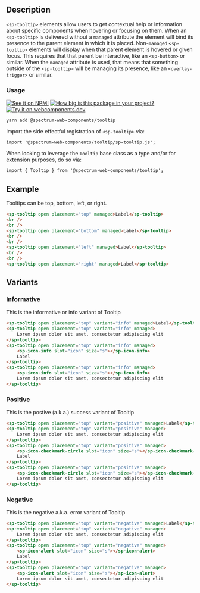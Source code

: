 ## Description

`<sp-tooltip>` elements allow users to get contextual help or information about specific components when hovering or focusing on them. When an `<sp-tooltip>` is delivered without a `managed` attribute the element will bind its presence to the parent element in which it is placed. Non-`managed` `<sp-tooltip>` elements will display when that parent element is hovered or given focus. This requires that that parent be interactive, like an `<sp-button>` or similar. When the `managed` attribute is used, that means that something outside of the `<sp-tooltip>` will be managing its presence, like an `<overlay-trigger>` or similar.

### Usage

[![See it on NPM!](https://img.shields.io/npm/v/@spectrum-web-components/tooltip?style=for-the-badge)](https://www.npmjs.com/package/@spectrum-web-components/tooltip)
[![How big is this package in your project?](https://img.shields.io/bundlephobia/minzip/@spectrum-web-components/tooltip?style=for-the-badge)](https://bundlephobia.com/result?p=@spectrum-web-components/tooltip)
[![Try it on webcomponents.dev](https://img.shields.io/badge/Try%20it%20on-webcomponents.dev-green?style=for-the-badge)](https://webcomponents.dev/edit/collection/fO75441E1Q5ZlI0e9pgq/VmbuRedDUMmN4amLK7ie/src/index.ts)

```
yarn add @spectrum-web-components/tooltip
```

Import the side effectful registration of `<sp-tooltip>` via:

```
import '@spectrum-web-components/tooltip/sp-tooltip.js';
```

When looking to leverage the `Tooltip` base class as a type and/or for extension purposes, do so via:

```
import { Tooltip } from '@spectrum-web-components/tooltip';
```

## Example

Tooltips can be top, bottom, left, or right.

```html
<sp-tooltip open placement="top" managed>Label</sp-tooltip>
<br />
<br />
<sp-tooltip open placement="bottom" managed>Label</sp-tooltip>
<br />
<br />
<sp-tooltip open placement="left" managed>Label</sp-tooltip>
<br />
<br />
<sp-tooltip open placement="right" managed>Label</sp-tooltip>
```

## Variants

### Informative

This is the informative or info variant of Tooltip

```html
<sp-tooltip open placement="top" variant="info" managed>Label</sp-tooltip>
<sp-tooltip open placement="top" variant="info" managed>
    Lorem ipsum dolor sit amet, consectetur adipiscing elit
</sp-tooltip>
<sp-tooltip open placement="top" variant="info" managed>
    <sp-icon-info slot="icon" size="s"></sp-icon-info>
    Label
</sp-tooltip>
<sp-tooltip open placement="top" variant="info" managed>
    <sp-icon-info slot="icon" size="s"></sp-icon-info>
    Lorem ipsum dolor sit amet, consectetur adipiscing elit
</sp-tooltip>
```

### Positive

This is the postive (a.k.a.) success variant of Tooltip

```html
<sp-tooltip open placement="top" variant="positive" managed>Label</sp-tooltip>
<sp-tooltip open placement="top" variant="positive" managed>
    Lorem ipsum dolor sit amet, consectetur adipiscing elit
</sp-tooltip>
<sp-tooltip open placement="top" variant="positive" managed>
    <sp-icon-checkmark-circle slot="icon" size="s"></sp-icon-checkmark-circle>
    Label
</sp-tooltip>
<sp-tooltip open placement="top" variant="positive" managed>
    <sp-icon-checkmark-circle slot="icon" size="s"></sp-icon-checkmark-circle>
    Lorem ipsum dolor sit amet, consectetur adipiscing elit
</sp-tooltip>
```

### Negative

This is the negative a.k.a. error variant of Tooltip

```html
<sp-tooltip open placement="top" variant="negative" managed>Label</sp-tooltip>
<sp-tooltip open placement="top" variant="negative" managed>
    Lorem ipsum dolor sit amet, consectetur adipiscing elit
</sp-tooltip>
<sp-tooltip open placement="top" variant="negative" managed>
    <sp-icon-alert slot="icon" size="s"></sp-icon-alert>
    Label
</sp-tooltip>
<sp-tooltip open placement="top" variant="negative" managed>
    <sp-icon-alert slot="icon" size="s"></sp-icon-alert>
    Lorem ipsum dolor sit amet, consectetur adipiscing elit
</sp-tooltip>
```

